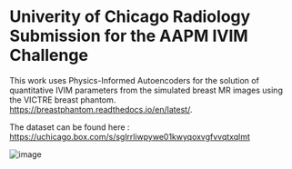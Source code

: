 # Univerity of Chicago Radiology Submission for the AAPM IVIM Challenge

This work uses Physics-Informed Autoencoders for the solution of quantitative IVIM parameters from the simulated breast MR images using the VICTRE breast phantom. https://breastphantom.readthedocs.io/en/latest/. 

The dataset can be found here : https://uchicago.box.com/s/sglrrliwpywe01kwyqoxvgfvvqtxqlmt

![image](https://github.com/batuhan-gundogdu/PIA_IVIM/assets/63497830/26136a6f-73cc-4c04-acc0-1435006cc65e)
